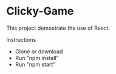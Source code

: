 # Clicky-Game

This project demostrate the use of React.

Instructions
- Clone or download
- Run "npm install"
- Run "npm start"
